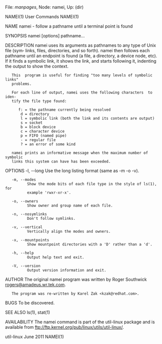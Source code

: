 File: *manpages*,  Node: namei,  Up: (dir)

NAMEI(1)                         User Commands                        NAMEI(1)



NAME
       namei - follow a pathname until a terminal point is found

SYNOPSIS
       namei [options] pathname...

DESCRIPTION
       namei  uses  its  arguments as pathnames to any type of Unix file (sym‐
       links, files, directories, and so  forth).   namei  then  follows  each
       pathname  until  an  endpoint  is  found (a file, a directory, a device
       node, etc).  If it finds a symbolic link, it shows the link, and starts
       following it, indenting the output to show the context.

       This  program is useful for finding "too many levels of symbolic links"
       problems.

       For each line of output, namei uses the following characters  to  iden‐
       tify the file type found:

          f: = the pathname currently being resolved
           d = directory
           l = symbolic link (both the link and its contents are output)
           s = socket
           b = block device
           c = character device
           p = FIFO (named pipe)
           - = regular file
           ? = an error of some kind

       namei prints an informative message when the maximum number of symbolic
       links this system can have has been exceeded.

OPTIONS
       -l, --long
              Use the long listing format (same as -m -o -v).

       -m, --modes
              Show the mode bits of each file type in the style of ls(1),  for
              example 'rwxr-xr-x'.

       -o, --owners
              Show owner and group name of each file.

       -n, --nosymlinks
              Don't follow symlinks.

       -v, --vertical
              Vertically align the modes and owners.

       -x, --mountpoints
              Show mountpoint directories with a 'D' rather than a 'd'.

       -h, --help
              Output help text and exit.

       -V, --version
              Output version information and exit.

AUTHOR
       The   original   namei   program   was   written   by  Roger  Southwick
       <rogers@amadeus.wr.tek.com>.

       The program was re-written by Karel Zak <kzak@redhat.com>.

BUGS
       To be discovered.

SEE ALSO
       ls(1), stat(1)

AVAILABILITY
       The namei command is part of the util-linux package  and  is  available
       from ftp://ftp.kernel.org/pub/linux/utils/util-linux/.



util-linux                         June 2011                          NAMEI(1)
